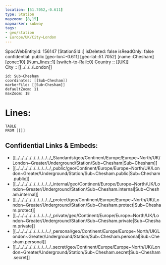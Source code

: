 ```yaml
---
location: [51.7052,-0.611] 
type: Station 
mapzoom: [8,15] 
mapmarker: subway 
tags:
- geo/station
- Europe/UK/City~London
---
```

SpocWebEntityId: 156147
[StationSId::] 
isDeleted: false
isReadOnly: false
confidential: public
[geo-lon::-0.611] 
[geo-lat::51.7052] 
[name::Chesham] 
[zone::10] 
[Num_lines::1] 
[switch-to-Rail::0] 
Country :: [[UK]]  
City :: [[../../../London]]  


```leaflet
id: Sub~Chesham
coordinates: [[Sub~Chesham]] 
markerFile: [[Sub~Chesham]] 
defaultZoom: 11 
maxZoom: 18
```


# Lines: 
```dataview
TABLE 
FROM [[]] 
```

## Confidential Links & Embeds: 
- [[../../../../../../../../../_Standards/geo/Continent/Europe/Europe~North/UK/London~Greater/Underground/Station/Sub~Chesham|Sub~Chesham]] 
- [[../../../../../../../../../_public/geo/Continent/Europe/Europe~North/UK/London~Greater/Underground/Station/Sub~Chesham.public|Sub~Chesham.public]] 
- [[../../../../../../../../../_internal/geo/Continent/Europe/Europe~North/UK/London~Greater/Underground/Station/Sub~Chesham.internal|Sub~Chesham.internal]] 
- [[../../../../../../../../../_protect/geo/Continent/Europe/Europe~North/UK/London~Greater/Underground/Station/Sub~Chesham.protect|Sub~Chesham.protect]] 
- [[../../../../../../../../../_private/geo/Continent/Europe/Europe~North/UK/London~Greater/Underground/Station/Sub~Chesham.private|Sub~Chesham.private]] 
- [[../../../../../../../../../_personal/geo/Continent/Europe/Europe~North/UK/London~Greater/Underground/Station/Sub~Chesham.personal|Sub~Chesham.personal]] 
- [[../../../../../../../../../_secret/geo/Continent/Europe/Europe~North/UK/London~Greater/Underground/Station/Sub~Chesham.secret|Sub~Chesham.secret]] 
